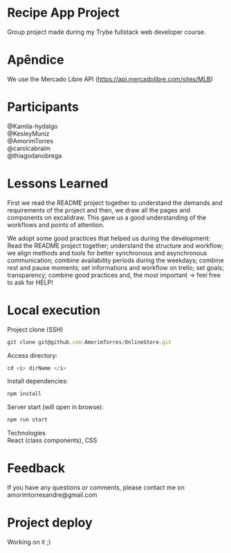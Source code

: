 <h1> Recipe App Project </h1>
Group project made during my Trybe fullstack web developer course.

 <h1> Apêndice </h1>
 
 We use the Mercado Libre API (https://api.mercadolibre.com/sites/MLB)


 <h1> Participants </h1>
@Kamila-hydalgo <br>
@KesleyMuniz<br>
@AmorimTorres<br>
@carolcabralm<br>
@thiagodanobrega

<h1> Lessons Learned </h1>
First we read the README project together to understand the demands and requirements of the project and then, we draw all the pages and components on excalidraw. This gave us a good understanding of the workflows and points of attention.

We adopt some good practices that helped us during the development:
Read the README project together; understand the structure and workflow; we align methods and tools for better synchronous and asynchronous communication; combine availability periods during the weekdays; combine rest and pause moments; set informations and workflow on trello; set goals; transparency; combine good practices and, the most important -> feel free to ask for HELP!

<h1> Local execution </h1>

Project clone (SSH)<br>
```javascript
git clone git@github.com:AmorimTorres/OnlineStore.git
```

Access directory:<br>
```javascript
cd <i> dirName </i>
```

Install dependencies:<br>
```javascript
npm install
```

Server start (will open in browse):<br>
```javascript
npm run start
```

Technologies <br>
React (class components), CSS

<h1> Feedback </h1>
If you have any questions or comments, please contact me on amorimtorresandre@gmail.com

<h1> Project deploy </h1>
Working on it ;)

